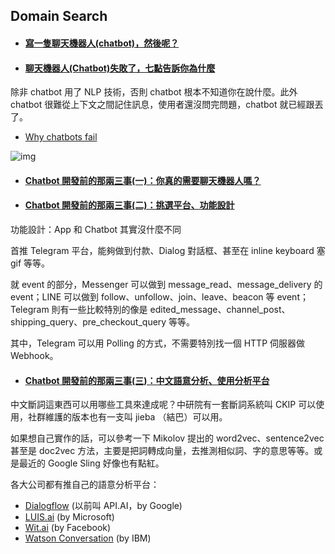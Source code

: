## Domain Search

- #### [寫一隻聊天機器人(chatbot)，然後呢？](https://noob.tw/chatbot-and-then/)

- #### [聊天機器人(Chatbot)失敗了，七點告訴你為什麼](https://noob.tw/chatbot-fail/)

除非 chatbot 用了 NLP 技術，否則 chatbot 根本不知道你在說什麼。此外 chatbot 很難從上下文之間記住訊息，使用者還沒問完問題，chatbot 就已經跟丟了。

- [Why chatbots fail](https://chatbot.fail)

![img](https://static1.squarespace.com/static/58c58ddfb3db2b34dd08832e/t/58c96e5d1b10e3a1c3c73d42/1489596011039/?format=750w)

- #### [Chatbot 開發前的那兩三事(一)：你真的需要聊天機器人嗎？](https://noob.tw/chatbot-introduce-1/)

- #### [Chatbot 開發前的那兩三事(二)：挑選平台、功能設計](https://noob.tw/chatbot-introduce-2/)

功能設計：App 和 Chatbot 其實沒什麼不同

首推 Telegram 平台，能夠做到付款、Dialog 對話框、甚至在 inline keyboard 塞 gif 等等。

就 event 的部分，Messenger 可以做到 message_read、message_delivery 的 event；LINE 可以做到 follow、unfollow、join、leave、beacon 等 event；Telegram 則有一些比較特別的像是 edited_message、channel_post、shipping_query、pre_checkout_query 等等。

其中，Telegram 可以用 Polling 的方式，不需要特別找一個 HTTP 伺服器做 Webhook。

- #### [Chatbot 開發前的那兩三事(三)：中文語意分析、使用分析平台](https://noob.tw/chatbot-introduce-3/)

中文斷詞這東西可以用哪些工具來達成呢？中研院有一套斷詞系統叫 CKIP 可以使用，社群維護的版本也有一支叫 jieba （結巴）可以用。

如果想自己實作的話，可以參考一下 Mikolov 提出的 word2vec、sentence2vec 甚至是 doc2vec 方法，主要是把詞轉成向量，去推測相似詞、字的意思等等。或是最近的 Google Sling 好像也有點紅。

各大公司都有推自己的語意分析平台：

- [Dialogflow](https://dialogflow.com/) (以前叫 API.AI，by Google)
- [LUIS.ai](https://www.luis.ai/home) (by Microsoft)
- [Wit.ai](https://wit.ai/) (by Facebook)
- [Watson Conversation](https://www.ibm.com/watson/services/conversation/) (by IBM)